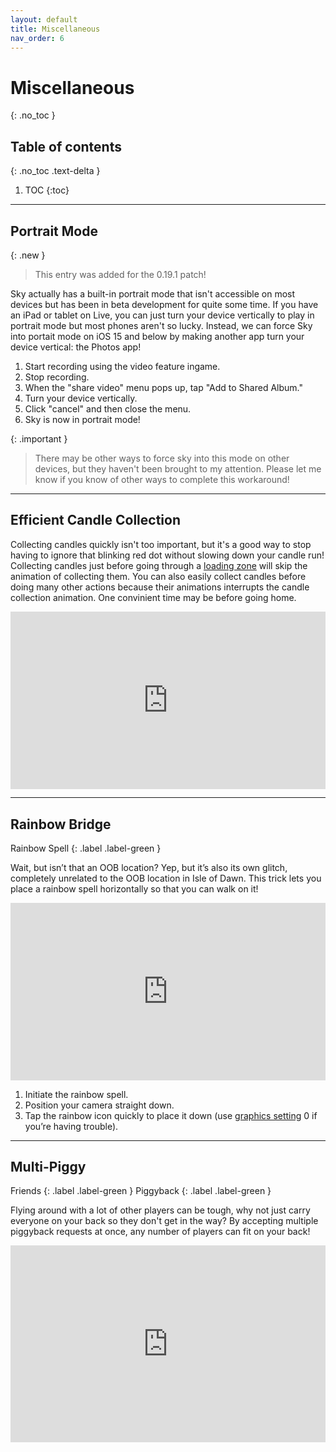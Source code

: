 ```yaml
---
layout: default
title: Miscellaneous
nav_order: 6
---
```


# Miscellaneous
{: .no_toc }

## Table of contents
{: .no_toc .text-delta }

1. TOC
{:toc}

---

## Portrait Mode

{: .new }
> This entry was added for the 0.19.1 patch!

Sky actually has a built-in portrait mode that isn't accessible on most devices but has been in beta development for quite some time. If you have an iPad or tablet on Live, you can just turn your device vertically to play in portrait mode but most phones aren't so lucky. Instead, we can force Sky into portait mode on iOS 15 and below by making another app turn your device vertical: the Photos app!

1. Start recording using the video feature ingame.
1. Stop recording.
1. When the "share video" menu pops up, tap "Add to Shared Album."
1. Turn your device vertically.
1. Click "cancel" and then close the menu.
1. Sky is now in portrait mode!

{: .important }
> There may be other ways to force sky into this mode on other devices, but they haven't been brought to my attention. Please let me know if you know of other ways to complete this workaround!

---

## Efficient Candle Collection

Collecting candles quickly isn't too important, but it's a good way to stop having to ignore that blinking red dot without slowing down your candle run! Collecting candles just before going through a [loading zone](../terms-and-methods/#reset-walls-and-loading-zones) will skip the animation of collecting them. You can also easily collect candles before doing many other actions because their animations interrupts the candle collection animation. One convinient time may be before going home.

<div style="width:100%;height:0px;position:relative;padding-bottom:56.250%;"><iframe src="https://streamable.com/e/bbnoq2?loop=0" frameborder="0" width="100%" height="100%" allowfullscreen style="width:100%;height:100%;position:absolute;left:0px;top:0px;overflow:hidden;"></iframe></div>

---

## Rainbow Bridge

Rainbow Spell
{: .label .label-green }

Wait, but isn’t that an OOB location? Yep, but it’s also its own glitch, completely unrelated to the OOB location in Isle of Dawn. This trick lets you place a rainbow spell horizontally so that you can walk on it!

<div style="width:100%;height:0px;position:relative;padding-bottom:56.250%;"><iframe src="https://streamable.com/e/38ca6d?loop=0" frameborder="0" width="100%" height="100%" allowfullscreen style="width:100%;height:100%;position:absolute;left:0px;top:0px;overflow:hidden;"></iframe></div>

1. Initiate the rainbow spell.
1. Position your camera straight down.
1. Tap the rainbow icon quickly to place it down (use [graphics setting](../terms-and-methods/#graphics-and-fps) 0 if you’re having trouble).

---

## Multi-Piggy

Friends
{: .label .label-green }
Piggyback
{: .label .label-green }

Flying around with a lot of other players can be tough, why not just carry everyone on your back so they don't get in the way? By accepting multiple piggyback requests at once, any number of players can fit on your back!

<div style="width:100%;height:0px;position:relative;padding-bottom:62.500%;"><iframe src="https://streamable.com/e/w32k44?loop=0" frameborder="0" width="100%" height="100%" allowfullscreen style="width:100%;height:100%;position:absolute;left:0px;top:0px;overflow:hidden;"></iframe></div>